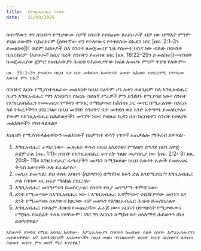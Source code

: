 ```yaml
---
title:  የእግዚአብሔር ሰንበት
date:   21/09/2025
---
```


ሰባተኛውን ቀን ሰንበትን የሚቃወሙ ሰዎች ሰንበት የተሰጠው ለአይሁዶች ብቻ ነው በማለት ምንም ያህል በውሸት ቢከራከሩም (ሰባተኛው ቀን የተለየውና የተቀደሰው በኤደን ነበር [ዘፍ. 2:1–3ን ይመልከቱ])፤ ወይም አይሁዶች ስለ ሰንበት ለመጀመሪያ ጊዜ የሰሙት በሲና ነው ብለው በውሸት ቢከራከሩም (አይሁዶች ከሲና በፊት ሰንበትን ይጠብቁ ነበር [ዘጸ. 16:22–29ን ይመልከቱ])—ሰንበት ከመጀመሪያው ጀምሮ የዕብራውያን ሕዝብ የሕይወታቸው ክፍል ለመሆኑ ምንም ጥያቄ የለውም።

`ዘጸ. 35:1–3ን ያንብቡ። በዚህ ቦታ ቤተ መቅደሱን ከመገንባት አውድ ለሕዝቡ በተደጋጋሚ የተነገረው እውነት ምን ነበር?`

ሰንበትና እርሱ የሚያስተላልፈው መልእክት ከዚህ በፊትም ሆነ አሁን ሁልጊዜም ስለ እግዚአብሔር ሲሆን እግዚአብሔር ማን እንደሆነና የእርሱ ኃይለኛ ሥራዎች ምን እንደሆኑ የሚያሳይ ነው። ሰንበት የእግዚአብሔርን የመፍጠርና የማዳን ተግባር በማስታወስ ከሕዝቡ ጋር መኖር በሚፈልገው በእርሱ ላይ ትኩረታችንን ያደርጋል። በዚህ መንገድ ሰንበትና ቤተ መቅደስ ወደ አንድ አቅጣጫ ያመለክታሉ፣ ያውም የእግዚአብሔር በሕይወታችን መገኘት ነው። የብሉይ ኪዳን ቤተ ክርስቲያን ሰንበት የተለያዩ መልእክቶችን ያስተላልፋል።

እነዚህን የሚያስተላልፋቸውን መልእክቶች በአምስት ወሳኝ ነጥቦች አጠቃልሎ ማቅረብ ይቻላል፡-

1. እግዚአብሔር ፈጣሪ ነው፡- መጽሐፍ ቅዱስ በዚህ አስደናቂና የማዕዘን ድንጋይ በሆነ አዋጅ ይጀምራል (ዘፍ. 1:1)። ሰንበት የእግዚአብሔር ፍጥረት ግልጽ መታሰቢያ ነው (ዘፍ. 2:2፣ 3፤ ዘጸ. 20:8– 11)። እግዚአብሔር ፈጣሪያችን መሆኑን ከሚገልጸው ከዚህ እውነት ሌሎች የመጽሐፍ ቅዱስ እውነቶች ሁሉ ይፈልቃሉ።
2. መሲሁ ይመጣል፣ ይህ ተስፋ እባቡን (ሰይጣንን) በማሸነፍ ክፉን ድል እንደሚያደርግ እግዚአብሔር ቃል በገባው ዘር ዙሪያ ማዕከል ያደርጋል።
3. እግዚአብሔር መንግሥቱን ይመሰርታል፣ ሰንበት የዚያ መንግሥት ቅምሻ ነው።
4. ድነት የሚመጣው ከእግዚአብሔር ነው ፣ እግዚአብሔር አዳኛቸውና ተቤዥያቸው መሆኑን እና ድነት የሚመጣው ከጸጋውና ከጸጋው ብቻ መሆኑን የእግዚአብሔር ሕዝብ ይመሰክራሉ።
5. እግዚአብሔር የሁሉም ሕዝብ የመጨረሻው ፈራጅ ነው። እርሱን በቀጣይነት የሚቃወሙና የሚክዱ የወደፊት ተስፋ የላቸውም፣ ነገር ግን እርሱን ለሚከተሉት ዘላለማዊ ሕይወትን በነጻ ይሰጣቸዋል።

`አይሁዶች እንዲህ የሚል አባባል አላቸው፡- እሥራኤላውያን ሰንበትን ከጠበቁት ይልቅ ሰንበት እሥራኤላውያንን ጠብቆአቸዋል። እኛ አድቬንቲስቶች እንደመሆናችን በዚህ መልክ ባንገልጸውም ሰንበት በቤተ ክርስቲያን ቤተሰብ ሕይወት ውስጥ ምን ወሳኝ ሚና ይኖረዋል?`